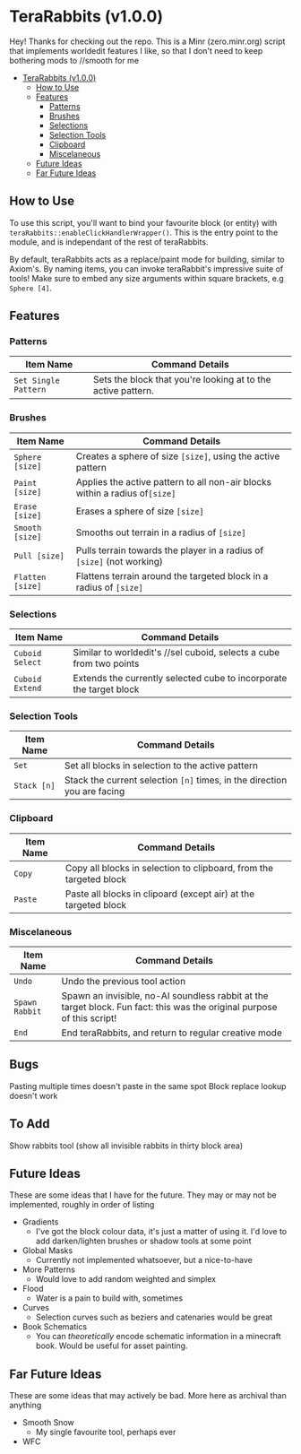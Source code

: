# TeraRabbits (v1.0.0)

Hey! Thanks for checking out the repo. This is a Minr (zero.minr.org) script that implements worldedit features I like, so that I don't need to keep bothering mods to //smooth for me

- [TeraRabbits (v1.0.0)](#terarabbits-v100)
  - [How to Use](#how-to-use)
  - [Features](#features)
    - [Patterns](#patterns)
    - [Brushes](#brushes)
    - [Selections](#selections)
    - [Selection Tools](#selection-tools)
    - [Clipboard](#clipboard)
    - [Miscelaneous](#miscelaneous)
  - [Future Ideas](#future-ideas)
  - [Far Future Ideas](#far-future-ideas)

## How to Use
To use this script, you'll want to bind your favourite block (or entity) with `teraRabbits::enableClickHandlerWrapper()`. This is the entry point to the module, and is independant of the rest of teraRabbits. 

By default, teraRabbits acts as a replace/paint mode for building, similar to Axiom's. By naming items, you can invoke teraRabbit's impressive suite of tools! Make sure to embed any size arguments within square brackets, e.g `Sphere [4]`.

## Features
### Patterns
| Item Name            | Command Details                                              |
|----------------------|--------------------------------------------------------------|
| `Set Single Pattern` | Sets the block that you're looking at to the active pattern. |

### Brushes
| Item Name        | Command Details                                                             |
|------------------|-----------------------------------------------------------------------------|
| `Sphere [size]`  | Creates a sphere of size `[size]`, using the active pattern                 |
| `Paint [size]`   | Applies the active pattern to all non-air blocks within a radius of`[size]` |
| `Erase [size]`  | Erases a sphere of size `[size]`                                            |
| `Smooth [size]`  | Smooths out terrain in a radius of `[size]`                                 |
| `Pull [size]`    | Pulls terrain towards the player in a radius of `[size]` (not working)                   |
| `Flatten [size]` | Flattens terrain around the targeted block in a radius of `[size]`          |

### Selections
| Item Name       | Command Details                                                     |
|-----------------|---------------------------------------------------------------------|
| `Cuboid Select` | Similar to worldedit's //sel cuboid, selects a cube from two points |
| `Cuboid Extend` | Extends the currently selected cube to incorporate the target block |

### Selection Tools
| Item Name   | Command Details                                                          |
|-------------|--------------------------------------------------------------------------|
| `Set`       | Set all blocks in selection to the active pattern                        |
| `Stack [n]` | Stack the current selection `[n]` times, in the direction you are facing |

### Clipboard
| Item Name | Command Details                                                    |
|-----------|--------------------------------------------------------------------|
| `Copy`    | Copy all blocks in selection to clipboard, from the targeted block |
| `Paste`   | Paste all blocks in clipoard (except air) at the targeted block    |

### Miscelaneous
| Item Name      | Command Details                                                                                                         |
|----------------|-------------------------------------------------------------------------------------------------------------------------|
| `Undo`         | Undo the previous tool action                                                                                           |
| `Spawn Rabbit` | Spawn an invisible, no-AI soundless rabbit at the target block. Fun fact: this was the original purpose of this script!|
| `End`          | End teraRabbits, and return to regular creative mode                                                                    |

## Bugs
Pasting multiple times doesn't paste in the same spot
Block replace lookup doesn't work

## To Add
Show rabbits tool (show all invisible rabbits in thirty block area)
## Future Ideas
These are some ideas that I have for the future. They may or may not be implemented, roughly in order of listing
+ Gradients
  + I've got the block colour data, it's just a matter of using it. I'd love to add darken/lighten brushes or shadow tools at some point
+ Global Masks
  + Currently not implemented whatsoever, but a nice-to-have
+ More Patterns
  + Would love to add random weighted and simplex
+ Flood
  + Water is a pain to build with, sometimes
+ Curves
  + Selection curves such as beziers and catenaries would be great
+ Book Schematics
  + You can _theoretically_ encode schematic information in a minecraft book. Would be useful for asset painting.

## Far Future Ideas
These are some ideas that may actively be bad. More here as archival than anything
+ Smooth Snow
  + My single favourite tool, perhaps ever
+ WFC